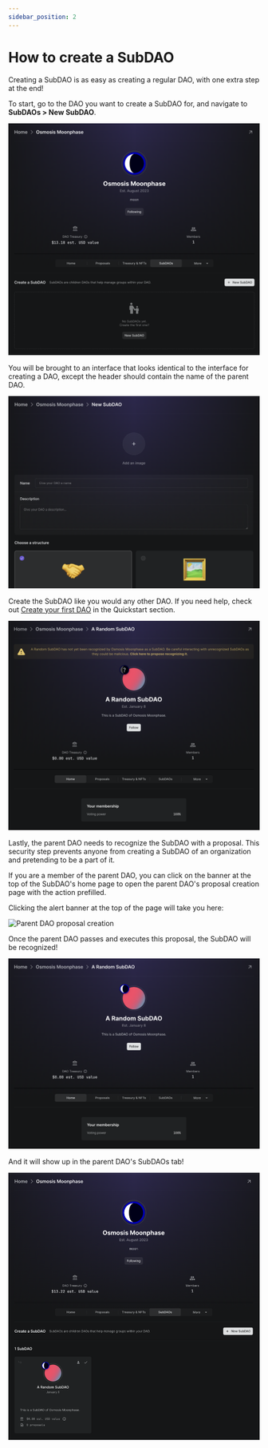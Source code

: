 ```yaml
---
sidebar_position: 2
---
```


# How to create a SubDAO

Creating a SubDAO is as easy as creating a regular DAO, with one extra step at
the end!

To start, go to the DAO you want to create a SubDAO for, and navigate to
**SubDAOs > New SubDAO**.

![Create SubDAO button](/img/definitions/subdaos/subdaos-tab.png)

You will be brought to an interface that looks identical to the interface for
creating a DAO, except the header should contain the name of the parent DAO.

![New SubDAO UI](/img/definitions/subdaos/new-subdao.png)

Create the SubDAO like you would any other DAO. If you need help, check out
[Create your first DAO](/quickstart/create-a-dao) in the Quickstart section.

![SubDAO home](/img/definitions/subdaos/unregistered-subdao-home.png)

Lastly, the parent DAO needs to recognize the SubDAO with a proposal. This
security step prevents anyone from creating a SubDAO of an organization and
pretending to be a part of it.

If you are a member of the parent DAO, you can click on the banner at the top of
the SubDAO's home page to open the parent DAO's proposal creation page with the
action prefilled.

Clicking the alert banner at the top of the page will take you here:

![Parent DAO proposal
creation](/img/definitions/subdaos/prefilled-subdao-recognition.png)

Once the parent DAO passes and executes this proposal, the SubDAO will be
recognized!

![Recognized SubDAO home](/img/definitions/subdaos/subdao-home-recognized.png)

And it will show up in the parent DAO's SubDAOs tab!

![Parent DAO SubDAOs tab](/img/definitions/subdaos/subdaos-tab-recognized.png)
